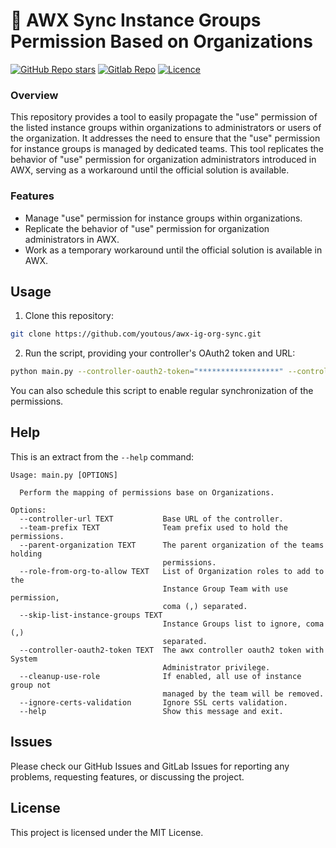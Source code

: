 # 🔄 AWX Sync Instance Groups Permission Based on Organizations

[![GitHub Repo stars](https://img.shields.io/github/stars/youtous/awx-ig-org-sync?label=✨%20youtous%2Fawx-ig-org-sync&style=social)](https://github.com/youtous/awx-ig-org-sync/)
[![Gitlab Repo](https://img.shields.io/badge/gitlab.com%2Fyoutous%2Fawx--ig--org--sync?label=✨%20youtous%2Fawx-ig-org-sync&style=social&logo=gitlab)](https://gitlab.com/youtous/awx-ig-org-sync/)
[![Licence](https://img.shields.io/github/license/youtous/awx-ig-org-sync)](https://github.com/youtous/awx-ig-org-sync/blob/main/LICENSE)


### Overview

This repository provides a tool to easily propagate the "use" permission of the listed instance groups within organizations to administrators or users of the organization. It addresses the need to ensure that the "use" permission for instance groups is managed by dedicated teams. This tool replicates the behavior of "use" permission for organization administrators introduced in AWX, serving as a workaround until the official solution is available.

### Features

- Manage "use" permission for instance groups within organizations.
- Replicate the behavior of "use" permission for organization administrators in AWX.
- Work as a temporary workaround until the official solution is available in AWX.


## Usage


1. Clone this repository:

```bash
git clone https://github.com/youtous/awx-ig-org-sync.git
```

2. Run the script, providing your controller's OAuth2 token and URL:

```bash 
python main.py --controller-oauth2-token="******************" --controller-url=https://1.1.1.2
```

You can also schedule this script to enable regular synchronization of the permissions.

## Help

This is an extract from the `--help` command:

```text
Usage: main.py [OPTIONS]

  Perform the mapping of permissions base on Organizations.

Options:
  --controller-url TEXT           Base URL of the controller.
  --team-prefix TEXT              Team prefix used to hold the permissions.
  --parent-organization TEXT      The parent organization of the teams holding
                                  permissions.
  --role-from-org-to-allow TEXT   List of Organization roles to add to the
                                  Instance Group Team with use permission,
                                  coma (,) separated.
  --skip-list-instance-groups TEXT
                                  Instance Groups list to ignore, coma (,)
                                  separated.
  --controller-oauth2-token TEXT  The awx controller oauth2 token with System
                                  Administrator privilege.
  --cleanup-use-role              If enabled, all use of instance group not
                                  managed by the team will be removed.
  --ignore-certs-validation       Ignore SSL certs validation.
  --help                          Show this message and exit.

```

## Issues

Please check our GitHub Issues and GitLab Issues for reporting any problems, requesting features, or discussing the project.

## License

This project is licensed under the MIT License.